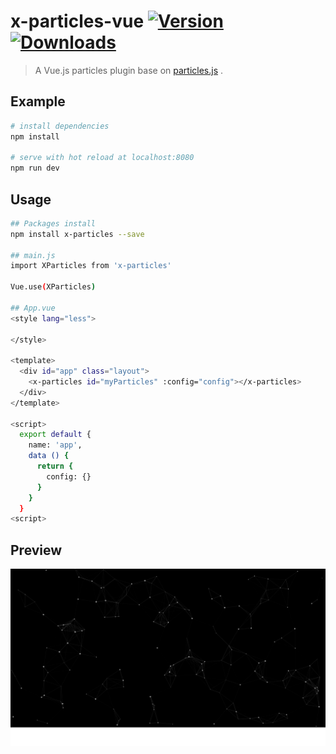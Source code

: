 # x-particles-vue [![Version](https://img.shields.io/npm/v/x-particles.svg)](https://www.npmjs.com/package/x-particles) [![Downloads](https://img.shields.io/npm/dt/x-particles.svg)](https://www.npmjs.com/package/x-particles)

> A Vue.js particles plugin base on [particles.js](https://github.com/VincentGarreau/particles.js) .

## Example

``` bash
# install dependencies
npm install

# serve with hot reload at localhost:8080
npm run dev
```

## Usage

``` bash
## Packages install
npm install x-particles --save

## main.js
import XParticles from 'x-particles'

Vue.use(XParticles)

## App.vue
<style lang="less">

</style>

<template>
  <div id="app" class="layout">
    <x-particles id="myParticles" :config="config"></x-particles>
  </div>
</template>

<script>
  export default {
    name: 'app',
    data () {
      return {
        config: {}
      }
    }
  }
<script>
```

## Preview
![XParticles](docs/images/img_001.png "XParticles")
